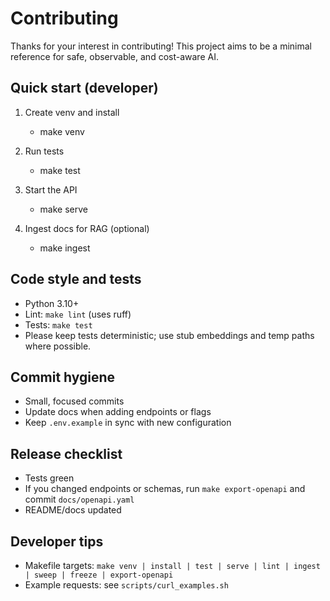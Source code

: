 # Contributing

Thanks for your interest in contributing! This project aims to be a minimal reference for safe, observable, and cost-aware AI.

## Quick start (developer)

1. Create venv and install
   - make venv

2. Run tests
   - make test

3. Start the API
   - make serve

4. Ingest docs for RAG (optional)
   - make ingest

## Code style and tests
- Python 3.10+
- Lint: `make lint` (uses ruff)
- Tests: `make test`
- Please keep tests deterministic; use stub embeddings and temp paths where possible.

## Commit hygiene
- Small, focused commits
- Update docs when adding endpoints or flags
- Keep `.env.example` in sync with new configuration

## Release checklist
- Tests green
- If you changed endpoints or schemas, run `make export-openapi` and commit `docs/openapi.yaml`
- README/docs updated

## Developer tips
- Makefile targets: `make venv | install | test | serve | lint | ingest | sweep | freeze | export-openapi`
- Example requests: see `scripts/curl_examples.sh`
